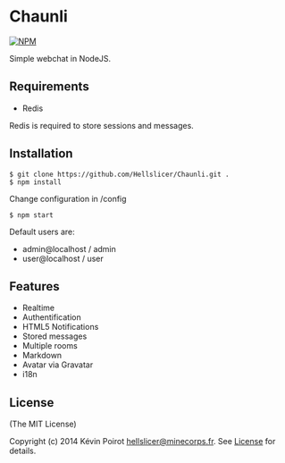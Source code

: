 Chaunli
=======
[![NPM](https://nodei.co/npm/chaunli.png?downloads=true)](https://nodei.co/npm/chaunli/)

Simple webchat in NodeJS.

## Requirements

* Redis

Redis is required to store sessions and messages.

## Installation

```
$ git clone https://github.com/Hellslicer/Chaunli.git .
$ npm install
```

Change configuration in /config

```
$ npm start
```

Default users are:
- admin@localhost / admin
- user@localhost / user

## Features

* Realtime
* Authentification
* HTML5 Notifications
* Stored messages
* Multiple rooms
* Markdown
* Avatar via Gravatar
* i18n

## License

(The MIT License)

Copyright (c) 2014 Kévin Poirot <hellslicer@minecorps.fr>. See [License](https://github.com/hellslicer/chaunli/blob/master/LICENSE) for details.
